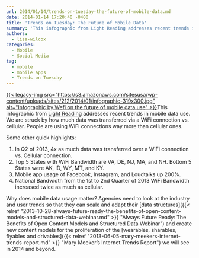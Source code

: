 ```yaml
---
url: 2014/01/14/trends-on-tuesday-the-future-of-mobile-data.md
date: 2014-01-14 17:20:40 -0400
title: 'Trends on Tuesday: The Future of Mobile Data'
summary: 'This infographic from Light Reading addresses recent trends in mobile data use. We are struck by how much data was transferred via a WiFi connection vs. cellular. People are using WiFi connections way more than cellular ones. Some other quick highlights: In Q2'
authors:
  - lisa-wilcox
categories:
  - Mobile
  - Social Media
tag:
  - mobile
  - mobile apps
  - Trends on Tuesday
---
```


[{{< legacy-img src="https://s3.amazonaws.com/sitesusa/wp-content/uploads/sites/212/2014/01/infographic-319x300.jpg" alt="Infographic by Wefi on the future of mobile data use" >}}](https://s3.amazonaws.com/sitesusa/wp-content/uploads/sites/212/2014/01/infographic.jpg)This infographic from [Light Reading](http://www.lightreading.com/document.asp?doc_id=705440) addresses recent trends in mobile data use. We are struck by how much data was transferred via a WiFi connection vs. cellular. People are using WiFi connections way more than cellular ones.

Some other quick highlights:

  1. In Q2 of 2013, 4x as much data was transferred over a WiFi connection vs. Cellular connection.
  2. Top 5 States with WiFi Bandwidth are VA, DE, NJ, MA, and NH. Bottom 5 States were AK, ID, WY, MT, and KY.
  3. Mobile app usage of Facebook, Instagram, and Loudtalks up 200%.
  4. National Bandwidth from the 1st to 2nd Quarter of 2013 WiFi Bandwidth increased twice as much as cellular.

Why does mobile data usage matter? Agencies need to look at the industry and user trends so that they can scale and adapt their [data structures]({{< relref "2013-10-28-always-future-ready-the-benefits-of-open-content-models-and-structured-data-webinar.md" >}} "Always Future Ready: The Benefits of Open Content Models and Structured Data Webinar") and create new content models for the proliferation of the [wearables, sharables, flyables and drivables]({{< relref "2013-06-05-mary-meekers-internet-trends-report.md" >}} "Mary Meeker’s Internet Trends Report") we will see in 2014 and beyond.